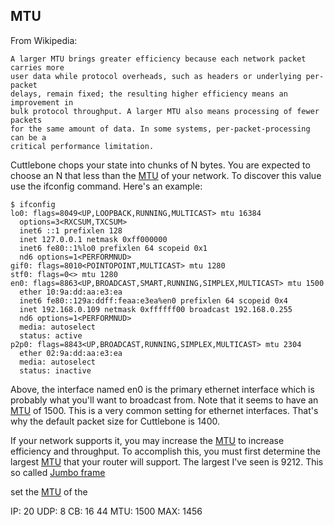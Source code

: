 ## MTU

From Wikipedia:

    A larger MTU brings greater efficiency because each network packet carries more
    user data while protocol overheads, such as headers or underlying per-packet
    delays, remain fixed; the resulting higher efficiency means an improvement in
    bulk protocol throughput. A larger MTU also means processing of fewer packets
    for the same amount of data. In some systems, per-packet-processing can be a
    critical performance limitation.

Cuttlebone chops your state into chunks of N bytes. You are expected to choose
an N that less than the [MTU][] of your network. To discover this value use the
ifconfig command. Here's an example:

    $ ifconfig
    lo0: flags=8049<UP,LOOPBACK,RUNNING,MULTICAST> mtu 16384
      options=3<RXCSUM,TXCSUM>
      inet6 ::1 prefixlen 128
      inet 127.0.0.1 netmask 0xff000000
      inet6 fe80::1%lo0 prefixlen 64 scopeid 0x1
      nd6 options=1<PERFORMNUD>
    gif0: flags=8010<POINTOPOINT,MULTICAST> mtu 1280
    stf0: flags=0<> mtu 1280
    en0: flags=8863<UP,BROADCAST,SMART,RUNNING,SIMPLEX,MULTICAST> mtu 1500
      ether 10:9a:dd:aa:e3:ea
      inet6 fe80::129a:ddff:feaa:e3ea%en0 prefixlen 64 scopeid 0x4
      inet 192.168.0.109 netmask 0xffffff00 broadcast 192.168.0.255
      nd6 options=1<PERFORMNUD>
      media: autoselect
      status: active
    p2p0: flags=8843<UP,BROADCAST,RUNNING,SIMPLEX,MULTICAST> mtu 2304
      ether 02:9a:dd:aa:e3:ea
      media: autoselect
      status: inactive

Above, the interface named en0 is the primary ethernet interface which is
probably what you'll want to broadcast from. Note that it seems to have an
[MTU][] of 1500. This is a very common setting for ethernet interfaces. That's
why the default packet size for Cuttlebone is 1400. 


If your network supports it, you may increase the [MTU][] to increase
efficiency and throughput. To accomplish this, you must first determine the
largest [MTU][] that your router will support. The largest I've seen is 9212.
This so called [Jumbo frame][] 

set the [MTU][] of the 


IP: 20
UDP: 8
CB: 16
    44
MTU: 1500
MAX: 1456

[MTU]: http://en.wikipedia.org/wiki/Maximum_transmission_unit
[Jumbo frame]: http://en.wikipedia.org/wiki/Jumbo_frame
